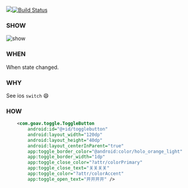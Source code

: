 [![](https://jitpack.io/v/goAV/ToggleButton.svg)](https://jitpack.io/#goAV/ToggleButton)[![Build Status](https://travis-ci.org/goAV/ToggleButton.svg?branch=master)](https://travis-ci.org/goAV/ToggleButton)

### SHOW
![show](./snapshot/QQ20170322-0@2x.png)

### WHEN

When state changed.

### WHY

See ios `switch` :smile:

### HOW

```xml
    <com.goav.toggle.ToggleButton
        android:id="@+id/togglebutton"
        android:layout_width="120dp"
        android:layout_height="40dp"
        android:layout_centerInParent="true"
        app:toggle_border_color="@android:color/holo_orange_light"
        app:toggle_border_width="1dp"
        app:toggle_close_color="?attr/colorPrimary"
        app:toggle_close_text="关关关关"
        app:toggle_color="?attr/colorAccent"
        app:toggle_open_text="开开开开" />
```






